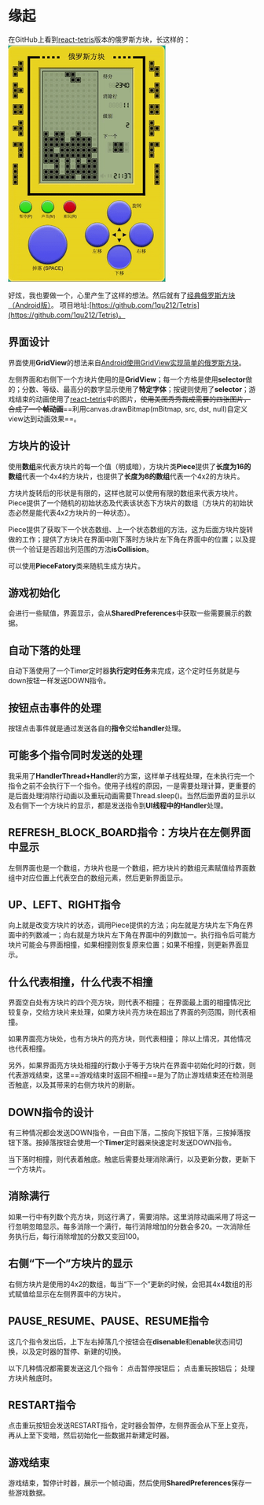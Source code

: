 # 缘起
在GitHub上看到[react-tetris](https://github.com/chvin/react-tetris)版本的俄罗斯方块，长这样的：![tetris](./app/screenshot/tetris_01.gif)

好炫，我也要做一个，心里产生了这样的想法。然后就有了[经典俄罗斯方块（Android版）](https://github.com/1qu212/Tetris)。
项目地址:[https://github.com/1qu212/Tetris](https://github.com/1qu212/Tetris)。
## 界面设计
界面使用**GridView**的想法来自[Android使用GridView实现简单的俄罗斯方块](https://github.com/weijifen/AndroidTetris)。

左侧界面和右侧下一个方块片使用的是**GridView**；每一个方格是使用**selector**做的；分数、等级、最高分的数字显示使用了**特定字体**；按键则使用了**selector**；游戏结束的动画使用了[react-tetris](https://github.com/chvin/react-tetris)中的图片，~~使用美图秀秀裁成需要的四张图片，合成了一个**帧动画**~~==利用canvas.drawBitmap(mBitmap, src, dst, null)自定义view达到动画效果==。


## 方块片的设计
使用**数组**来代表方块片的每一个值（明或暗），方块片类**Piece**提供了**长度为16的数组**代表一个4x4的方块片，也提供了**长度为8的数组**代表一个4x2的方块片。

方块片旋转后的形状是有限的，这样也就可以使用有限的数组来代表方块片。Piece提供了一个随机的初始状态及代表该状态下方块片的数组（方块片的初始状态必然是能代表4x2方块片的一种状态）。

Piece提供了获取下一个状态数组、上一个状态数组的方法，这为后面方块片旋转做的工作；提供了方块片在界面中刚下落时方块片左下角在界面中的位置；以及提供一个验证是否超出列范围的方法**isCollision**。

可以使用**PieceFatory**类来随机生成方块片。


## 游戏初始化
会进行一些赋值，界面显示，会从**SharedPreferences**中获取一些需要展示的数据。


## 自动下落的处理
自动下落使用了一个Timer定时器**执行定时任务**来完成，这个定时任务就是与down按钮一样发送DOWN指令。


## 按钮点击事件的处理
按钮点击事件就是通过发送各自的**指令**交给**handler**处理。


## 可能多个指令同时发送的处理
我采用了**HandlerThread+Handler**的方案，这样单子线程处理，在未执行完一个指令之前不会执行下一个指令。使用子线程的原因，一是需要处理计算，更重要的是后面处理消除行动画以及重玩动画需要Thread.sleep()。当然后面界面的显示以及右侧下一个方块片的显示，都是发送指令到**UI线程中的Handler**处理。


## REFRESH_BLOCK_BOARD指令：方块片在左侧界面中显示
左侧界面也是一个数组，方块片也是一个数组，把方块片的数组元素赋值给界面数组中对应位置上代表空白的数组元素，然后更新界面显示。


## UP、LEFT、RIGHT指令
向上就是改变方块片的状态，调用Piece提供的方法；向左就是方块片左下角在界面中的列数减一；向右就是方块片左下角在界面中的列数加一。执行指令后可能方块片可能会与界面相撞，如果相撞则恢复原来位置；如果不相撞，则更新界面显示。


## 什么代表相撞，什么代表不相撞
界面空白处有方块片的四个亮方块，则代表不相撞；
在界面最上面的相撞情况比较复杂，交给方块片来处理，如果方块片亮方块在超出了界面的列范围，则代表相撞。

如果界面亮方块处，也有方块片的亮方块，则代表相撞；
除以上情况，其他情况也代表相撞。

另外，如果界面亮方块处相撞的行数小于等于方块片在界面中初始化时的行数，则代表游戏结束，这里==游戏结束时返回不相撞==是为了防止游戏结束还在检测是否触底，以及其带来的右侧方块片的刷新。


## DOWN指令的设计
有三种情况都会发送DOWN指令，一自由下落，二按向下按钮下落，三按掉落按钮下落。按掉落按钮会使用一个**Timer**定时器来快速定时发送DOWN指令。

当下落时相撞，则代表着触底。触底后需要处理消除满行，以及更新分数，更新下一个方块片。


## 消除满行
如果一行中有列数个亮方块，则这行满了，需要消除。这里消除动画采用了将这一行忽明忽暗显示。每多消除一个满行，每行消除增加的分数会多20。一次消除任务执行后，每行消除增加的分数又变回100。


## 右侧“下一个”方块片的显示
右侧方块片是使用的4x2的数组，每当“下一个”更新的时候，会把其4x4数组的形式赋值给显示在左侧界面中的方块片。


## PAUSE_RESUME、PAUSE、RESUME指令
这几个指令发出后，上下左右掉落几个按钮会在**disenable**和**enable**状态间切换，以及定时器的暂停、新建的切换。

以下几种情况都需要发送这几个指令：
点击暂停按钮后；
点击重玩按钮后；
处理方块片触底时。


## RESTART指令
点击重玩按钮会发送RESTART指令，定时器会暂停，左侧界面会从下至上变亮，再从上至下变暗，然后初始化一些数据并新建定时器。


## 游戏结束
游戏结束，暂停计时器，展示一个帧动画，然后使用**SharedPreferences**保存一些游戏数据。
